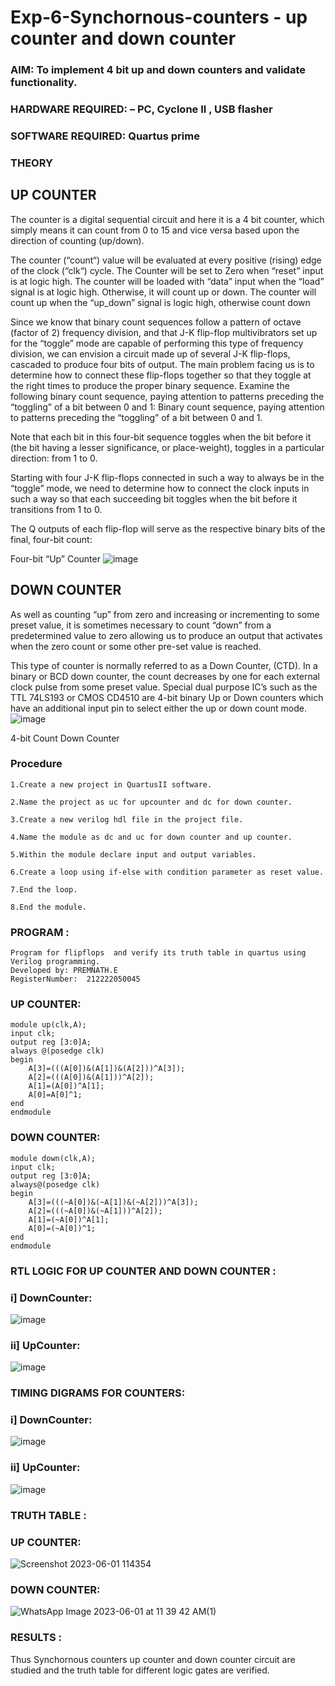 # Exp-6-Synchornous-counters - up counter and down counter 
### AIM: To implement 4 bit up and down counters and validate  functionality.
### HARDWARE REQUIRED:  – PC, Cyclone II , USB flasher
### SOFTWARE REQUIRED:   Quartus prime
### THEORY 

## UP COUNTER 
The counter is a digital sequential circuit and here it is a 4 bit counter, which simply means it can count from 0 to 15 and vice versa based upon the direction of counting (up/down). 

The counter (“count“) value will be evaluated at every positive (rising) edge of the clock (“clk“) cycle.
The Counter will be set to Zero when “reset” input is at logic high.
The counter will be loaded with “data” input when the “load” signal is at logic high. Otherwise, it will count up or down.
The counter will count up when the “up_down” signal is logic high, otherwise count down

Since we know that binary count sequences follow a pattern of octave (factor of 2) frequency division, and that J-K flip-flop multivibrators set up for the “toggle” mode are capable of performing this type of frequency division, we can envision a circuit made up of several J-K flip-flops, cascaded to produce four bits of output.
The main problem facing us is to determine how to connect these flip-flops together so that they toggle at the right times to produce the proper binary sequence.
Examine the following binary count sequence, paying attention to patterns preceding the “toggling” of a bit between 0 and 1:
Binary count sequence, paying attention to patterns preceding the “toggling” of a bit between 0 and 1.

Note that each bit in this four-bit sequence toggles when the bit before it (the bit having a lesser significance, or place-weight), toggles in a particular direction: from 1 to 0.



 
 

Starting with four J-K flip-flops connected in such a way to always be in the “toggle” mode, we need to determine how to connect the clock inputs in such a way so that each succeeding bit toggles when the bit before it transitions from 1 to 0.

The Q outputs of each flip-flop will serve as the respective binary bits of the final, four-bit count:

 
 

Four-bit “Up” Counter
![image](https://user-images.githubusercontent.com/36288975/169644758-b2f4339d-9532-40c5-af40-8f4f8c942e2c.png)



## DOWN COUNTER 

As well as counting “up” from zero and increasing or incrementing to some preset value, it is sometimes necessary to count “down” from a predetermined value to zero allowing us to produce an output that activates when the zero count or some other pre-set value is reached.

This type of counter is normally referred to as a Down Counter, (CTD). In a binary or BCD down counter, the count decreases by one for each external clock pulse from some preset value. Special dual purpose IC’s such as the TTL 74LS193 or CMOS CD4510 are 4-bit binary Up or Down counters which have an additional input pin to select either the up or down count mode.
![image](https://user-images.githubusercontent.com/36288975/169644844-1a14e123-7228-4ed8-81a9-eb937dff4ac8.png)


4-bit Count Down Counter
### Procedure
	1.Create a new project in QuartusII software.

	2.Name the project as uc for upcounter and dc for down counter.

	3.Create a new verilog hdl file in the project file.

	4.Name the module as dc and uc for down counter and up counter.

	5.Within the module declare input and output variables.

	6.Create a loop using if-else with condition parameter as reset value.

	7.End the loop.

	8.End the module.


### PROGRAM :
~~~
Program for flipflops  and verify its truth table in quartus using Verilog programming.
Developed by: PREMNATH.E
RegisterNumber:  212222050045
~~~

### UP COUNTER:
```
module up(clk,A);
input clk;
output reg [3:0]A;
always @(posedge clk)
begin
	A[3]=(((A[0])&(A[1])&(A[2]))^A[3]);
	A[2]=(((A[0])&(A[1]))^A[2]);
	A[1]=(A[0])^A[1];
	A[0]=A[0]^1;
end
endmodule
```
### DOWN COUNTER:
```
module down(clk,A);
input clk;
output reg [3:0]A;
always@(posedge clk)
begin
	A[3]=(((~A[0])&(~A[1])&(~A[2]))^A[3]);
	A[2]=(((~A[0])&(~A[1]))^A[2]);
	A[1]=(~A[0])^A[1];
	A[0]=(~A[0])^1;
end
endmodule
```


### RTL LOGIC FOR UP COUNTER AND DOWN COUNTER  :

### i] DownCounter:
![image](https://github.com/NathinR/Exp-7-Synchornous-counters-/assets/118679646/aff5f091-be9d-4351-a0cd-54494377662c)

### ii] UpCounter:
![image](https://github.com/NathinR/Exp-7-Synchornous-counters-/assets/118679646/63607f80-f85a-461f-99c6-1503fae37213)

### TIMING DIGRAMS FOR COUNTERS:
### i] DownCounter:
![image](https://github.com/NathinR/Exp-7-Synchornous-counters-/assets/118679646/0eac2c4a-926f-475f-a77c-42f0595f33a5)

### ii] UpCounter:
![image](https://github.com/NathinR/Exp-7-Synchornous-counters-/assets/118679646/0698d524-9637-40d3-8f91-52db81963a37)



### TRUTH TABLE :

### UP COUNTER:
![Screenshot 2023-06-01 114354](https://github.com/praveenst13/Exp-7-Synchornous-counters-/assets/118787793/486adbfd-1eed-4cce-b090-ba4a18011e60)

### DOWN COUNTER:
![WhatsApp Image 2023-06-01 at 11 39 42 AM(1)](https://github.com/praveenst13/Exp-7-Synchornous-counters-/assets/118787793/664f2e62-1af2-4ad0-a338-0129b04798a5)





### RESULTS :
Thus Synchornous counters up counter and down counter circuit are studied and the truth table for different logic gates are verified.
